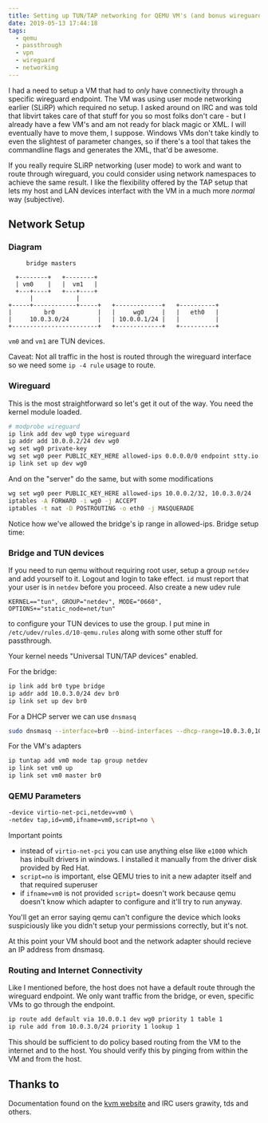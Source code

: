 ```yaml
---
title: Setting up TUN/TAP networking for QEMU VM's (and bonus wireguard)
date: 2019-05-13 17:44:18
tags:
  - qemu
  - passthrough
  - vpn
  - wireguard
  - networking
---
```


I had a need to setup a VM that had to _only_ have connectivity through a
specific wireguard endpoint. The VM was using user mode networking earlier
(SLiRP) which required no setup. I asked around on IRC and was told that
libvirt takes care of that stuff for you so most folks don't care - but I
already have a few VM's and am not ready for black magic or XML. I will
eventually have to move them, I suppose. Windows VMs don't take kindly to even
the slightest of parameter changes, so if there's a tool that takes the
commandline flags and generates the XML, that'd be awesome.

If you really require SLiRP networking (user mode) to work and want to route
through wireguard, you could consider using network namespaces to achieve the
same result. I like the flexibility offered by the TAP setup that lets my host
and LAN devices interfact with the VM in a much more _normal_ way (subjective).

## Network Setup

### Diagram
```
     bridge masters

  +--------+   +--------+
  | vm0    |   |  vm1   |
  +---+----+   +---+----+
      |            |
+-----+------------+-----+   +-------------+   +----------+
|         br0            |   |     wg0     |   |   eth0   |
|     10.0.3.0/24        |   | 10.0.0.1/24 |   |          |
+------------------------+   +-------------+   +----------+
```

`vm0` and `vm1` are TUN devices.

Caveat: Not all traffic in the host is routed through the wireguard interface so
we need some `ip -4 rule` usage to route.

### Wireguard

This is the most straightforward so let's get it out of the way. You need the
kernel module loaded.

```sh
# modprobe wireguard
ip link add dev wg0 type wireguard
ip addr add 10.0.0.2/24 dev wg0
wg set wg0 private-key
wg set wg0 peer PUBLIC_KEY_HERE allowed-ips 0.0.0.0/0 endpoint stty.io:port
ip link set up dev wg0
```

And on the "server" do the same, but with some modifications

```sh
wg set wg0 peer PUBLIC_KEY_HERE allowed-ips 10.0.0.2/32, 10.0.3.0/24
iptables -A FORWARD -i wg0 -j ACCEPT
iptables -t nat -D POSTROUTING -o eth0 -j MASQUERADE
```

Notice how we've allowed the bridge's ip range in allowed-ips. Bridge setup
time:


### Bridge and TUN devices

If you need to run qemu without requiring root user, setup a group `netdev` and
add yourself to it. Logout and login to take effect. `id` must report that your
user is in `netdev` before you proceed. Also create a new udev rule

```
KERNEL=="tun", GROUP="netdev", MODE="0660", OPTIONS+="static_node=net/tun"
```

to configure your TUN devices to use the group. I put mine in
`/etc/udev/rules.d/10-qemu.rules` along with some other stuff for passthrough.

Your kernel needs "Universal TUN/TAP devices" enabled.

For the bridge:
```sh
ip link add br0 type bridge
ip addr add 10.0.3.0/24 dev br0
ip link set up dev br0
```

For a DHCP server we can use `dnsmasq`

```sh
sudo dnsmasq --interface=br0 --bind-interfaces --dhcp-range=10.0.3.0,10.0.3.255
```

For the VM's adapters

```sh
ip tuntap add vm0 mode tap group netdev
ip link set vm0 up
ip link set vm0 master br0
```

### QEMU Parameters

```sh
-device virtio-net-pci,netdev=vm0 \
-netdev tap,id=vm0,ifname=vm0,script=no \
```

Important points

* instead of `virtio-net-pci` you can use anything else like `e1000` which has
inbuilt drivers in windows. I installed it manually from the driver disk
provided by Red Hat.
* `script=no` is important, else QEMU tries to init a new adapter itself and
that required superuser
* if `ifname=vm0` is not provided `script=` doesn't work because qemu doesn't
know which adapter to configure and it'll try to run anyway.

You'll get an error saying qemu can't configure the device which looks
suspiciously like you didn't setup your permissions correctly, but it's not.


At this point your VM should boot and the network adapter should recieve an IP
address from dnsmasq.

### Routing and Internet Connectivity

Like I mentioned before, the host does not have a default route through the
wireguard endpoint. We only want traffic from the bridge, or even, specific VMs
to go through the endpoint.

```sh
ip route add default via 10.0.0.1 dev wg0 priority 1 table 1
ip rule add from 10.0.3.0/24 priority 1 lookup 1
```

This should be sufficient to do policy based routing from the VM to the internet
and to the host. You should verify this by pinging from within the VM and from
the host.

## Thanks to

Documentation found on the [kvm website](https://www.linux-kvm.org/page/Networking)
and IRC users grawity, tds and others.
